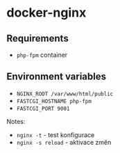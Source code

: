 # docker-nginx

## Requirements
- `php-fpm` container

## Environment variables
- `NGINX_ROOT /var/www/html/public`
- `FASTCGI_HOSTNAME php-fpm`
- `FASTCGI_PORT 9001`

Notes:
- `nginx -t` - test konfigurace
- `nginx -s reload` - aktivace změn
